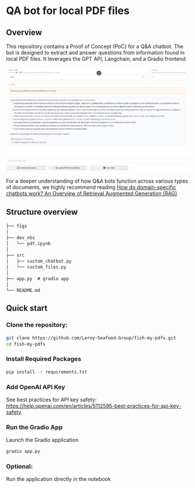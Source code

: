# QA bot for local PDF files 
## Overview
This repository contains a Proof of Concept (PoC) for a Q&A chatbot. The bot is designed to extract and answer questions from information found in local PDF files. It leverages the GPT API, Langchain, and a Gradio frontend.

![Chatbot Demo](figs/chat_pdf.png)

For a deeper understanding of how Q&A bots function across various types of documents, we highly recommend reading [How do domain-specific chatbots work? An Overview of Retrieval Augmented Generation (RAG)](https://scriv.ai/guides/retrieval-augmented-generation-overview/)

## Structure overview
```
├── figs
│
├── dev_nbs
│   └── pdf.ipynb
│
├── src
│   ├── custom_chatbot.py
│   └── custom_files.py
│
├── app.py  # gradio app
│
└── README.md
```        

## Quick start
### Clone the repository:
```bash
git clone https://github.com/Leroy-Seafood-Group/fish-my-pdfs.git
cd fish-my-pdfs
```

### Install Required Packages
```bash
pip install -r requirements.txt
```

### Add OpenAI API Key
See best practices for API key safety: https://help.openai.com/en/articles/5112595-best-practices-for-api-key-safety

### Run the Gradio App
Launch the Gradio application
```bash
gradio app.py
```

### Optional: 
Run the application directly in the notebook
